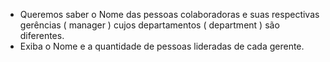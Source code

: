 - Queremos saber o Nome das pessoas colaboradoras e suas respectivas gerências ( manager ) cujos departamentos ( department ) são diferentes.
- Exiba o Nome e a quantidade de pessoas lideradas de cada gerente.